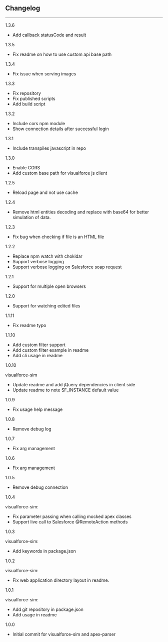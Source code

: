 ## Changelog
---------

1.3.6

* Add callback statusCode and result

1.3.5

* Fix readme on how to use custom api base path

1.3.4

* Fix issue when serving images

1.3.3

* Fix repository
* Fix published scripts
* Add build script

1.3.2

* Include cors npm module
* Show connection details after successful login

1.3.1

* Include transpiles javascript in repo

1.3.0

* Enable CORS
* Add custom base path for visualforce js client

1.2.5

* Reload page and not use cache

1.2.4

* Remove html entities decoding and replace with base64 for better simulation of data.

1.2.3

* Fix bug when checking if file is an HTML file

1.2.2

* Replace npm watch with chokidar
* Support verbose logging
* Support verbose logging on Salesforce soap request

1.2.1

* Support for multiple open browsers

1.2.0

* Support for watching edited files

1.1.11

* Fix readme typo

1.1.10

* Add custom filter support
* Add custom filter example in readme
* Add cli usage in readme

1.0.10

visualforce-sim

* Update readme and add jQuery dependencies in client side
* Update readme to note SF_INSTANCE default value

1.0.9

* Fix usage help message

1.0.8

* Remove debug log

1.0.7

* Fix arg management

1.0.6

* Fix arg management

1.0.5

* Remove debug connection

1.0.4

visualforce-sim:

* Fix parameter passing when calling mocked apex classes
* Support live call to Salesforce @RemoteAction methods

1.0.3

visualforce-sim:

* Add keywords in package.json

1.0.2

visualforce-sim:

* Fix web application directory layout in readme.

1.0.1

visualforce-sim:

* Add git repository in package.json
* Add usage in readme

1.0.0

* Initial commit for visualforce-sim and apex-parser